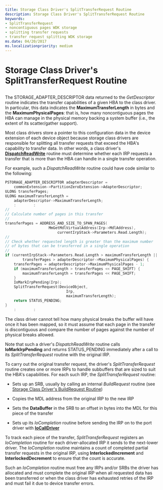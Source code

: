 ```yaml
---
title: Storage Class Driver's SplitTransferRequest Routine
description: Storage Class Driver's SplitTransferRequest Routine
keywords:
- SplitTransferRequest
- noncontiguous pages WDK storage
- splitting transfer requests
- transfer request splitting WDK storage
ms.date: 04/20/2017
ms.localizationpriority: medium
---
```


# Storage Class Driver's SplitTransferRequest Routine


## <span id="ddk_storage_class_drivers_splittransferrequest_routine_kg"></span><span id="DDK_STORAGE_CLASS_DRIVERS_SPLITTRANSFERREQUEST_ROUTINE_KG"></span>


The STORAGE\_ADAPTER\_DESCRIPTOR data returned to the *GetDescriptor* routine indicates the transfer capabilities of a given HBA to the class driver. In particular, this data indicates the **MaximumTransferLength** in bytes and the **MaximumPhysicalPages**: that is, how many noncontiguous pages the HBA can manage in the physical memory backing a system buffer (i.e., the extent of its scatter/gather support).

Most class drivers store a pointer to this configuration data in the device extension of each device object because storage class drivers are responsible for splitting all transfer requests that exceed the HBA's capability to transfer data. In other words, a class driver's [**DispatchReadWrite**](/windows-hardware/drivers/ddi/wdm/nc-wdm-driver_dispatch) routine must determine whether each IRP requests a transfer that is more than the HBA can handle in a single transfer operation.

For example, such a *DispatchReadWrite* routine could have code similar to the following:

```cpp
PSTORAGE_ADAPTER_DESCRIPTOR adapterDescriptor = 
    commonExtension->PartitionZeroExtension->AdapterDescriptor;
ULONG transferPages;
ULONG maximumTransferLength = 
    adapterDescriptor->MaximumTransferLength;
    :        : 
// 
// Calculate number of pages in this transfer 
// 
transferPages = ADDRESS_AND_SIZE_TO_SPAN_PAGES( 
                    MmGetMdlVirtualAddress(Irp->MdlAddress), 
                        currentIrpStack->Parameters.Read.Length);
// 
// Check whether requested length is greater than the maximum number 
// of bytes that can be transferred in a single operation 
// 
if (currentIrpStack->Parameters.Read.Length > maximumTransferLength ||
        transferPages > adapterDescriptor->MaximumPhysicalPages) { 
    transferPages = adapterDescriptor->MaximumPhysicalPages - 1;
    if (maximumTransferLength > transferPages << PAGE_SHIFT) { 
        maximumTransferLength = transferPages << PAGE_SHIFT; 
    } 
    IoMarkIrpPending(Irp); 
    SplitTransferRequest(DeviceObject, 
                            Irp, 
                            maximumTransferLength); 
    return STATUS_PENDING; 
} 
    :        : 
```

The class driver cannot tell how many physical breaks the buffer will have once it has been mapped, so it must assume that each page in the transfer is discontiguous and compare the number of pages against the number of physical breaks allowed.

Note that such a driver's *DispatchReadWrite* routine calls **IoMarkIrpPending** and returns STATUS\_PENDING immediately after a call to its *SplitTransferRequest* routine with the original IRP.

To carry out the original transfer request, the driver's *SplitTransferRequest* routine creates one or more IRPs to handle subbuffers that are sized to suit the HBA's capabilities. For each such IRP, the *SplitTransferRequest* routine:

-   Sets up an SRB, usually by calling an internal *BuildRequest* routine (see [Storage Class Driver's BuildRequest Routine](storage-class-driver-s-buildrequest-routine.md))

-   Copies the MDL address from the original IRP to the new IRP

-   Sets the **DataBuffer** in the SRB to an offset in bytes into the MDL for this piece of the transfer

-   Sets up its *IoCompletion* routine before sending the IRP on to the port driver with [**IoCallDriver**](/windows-hardware/drivers/ddi/wdm/nf-wdm-iocalldriver)

To track each piece of the transfer, *SplitTransferRequest* registers an *IoCompletion* routine for each driver-allocated IRP it sends to the next-lower driver. The *IoCompletion* routine maintains a count of completed partial transfer requests in the original IRP, using **InterlockedIncrement** and **InterlockedDecrement** to ensure that the count is accurate.

Such an *IoCompletion* routine must free any IRPs and/or SRBs the driver has allocated and must complete the original IRP when all requested data has been transferred or when the class driver has exhausted retries of the IRP and must fail it due to device transfer errors.

 


